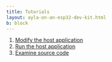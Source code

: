 ```yaml
---
title: Tutorials
layout: ayla-on-an-esp32-dev-kit.html
b: block
---
```


1. [Modify the host application](modify-the-host-application)
1. [Run the host application](run-the-host-application)
1. [Examine source code](examine-source-code)
